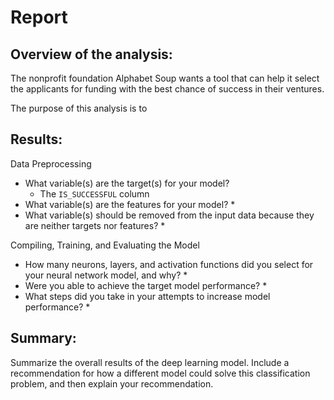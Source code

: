 # Report

## Overview of the analysis: 

The nonprofit foundation Alphabet Soup wants a tool that can help it select the applicants for funding with the best chance of success in their ventures. 

The purpose of this analysis is to 

## Results: 

Data Preprocessing

* What variable(s) are the target(s) for your model?
  * The `IS_SUCCESSFUL` column
* What variable(s) are the features for your model?
  * 
* What variable(s) should be removed from the input data because they are neither targets nor features?
  * 

Compiling, Training, and Evaluating the Model

* How many neurons, layers, and activation functions did you select for your neural network model, and why?
  * 
* Were you able to achieve the target model performance?
  * 
* What steps did you take in your attempts to increase model performance?
  * 

## Summary: 

Summarize the overall results of the deep learning model. Include a recommendation for how a different model could solve this classification problem, and then explain your recommendation.

